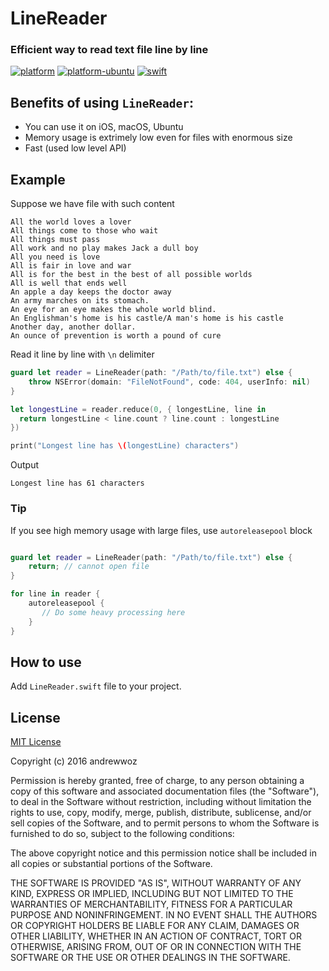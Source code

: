 # LineReader
### Efficient way to read text file line by line

[![platform](https://img.shields.io/badge/platform-osx%20%7C%20ios%20%7C%20watchos%20%7C%20tvos%20-lightgrey.svg)]()
[![platform-ubuntu](https://img.shields.io/badge/platform-ubuntu-lightgrey.svg)]()
[![swift](https://img.shields.io/badge/swift-5.0-yellow.svg)]()

## Benefits of using `LineReader`:
- You can use it on iOS, macOS, Ubuntu
- Memory usage is extrimely low even for files with enormous size
- Fast (used low level API)

## Example

Suppose we have file with such content
```
All the world loves a lover
All things come to those who wait
All things must pass
All work and no play makes Jack a dull boy
All you need is love
All is fair in love and war
All is for the best in the best of all possible worlds
All is well that ends well
An apple a day keeps the doctor away
An army marches on its stomach.
An eye for an eye makes the whole world blind.
An Englishman's home is his castle/A man's home is his castle
Another day, another dollar.
An ounce of prevention is worth a pound of cure
```

Read it line by line with `\n` delimiter

```swift
guard let reader = LineReader(path: "/Path/to/file.txt") else {
    throw NSError(domain: "FileNotFound", code: 404, userInfo: nil)
}

let longestLine = reader.reduce(0, { longestLine, line in
  return longestLine < line.count ? line.count : longestLine
})

print("Longest line has \(longestLine) characters")
```

Output

```
Longest line has 61 characters
```

### Tip

If you see high memory usage with large files, use `autoreleasepool` block

```swift

guard let reader = LineReader(path: "/Path/to/file.txt") else {
    return; // cannot open file
}

for line in reader {
    autoreleasepool {
       // Do some heavy processing here
    }
}

```


## How to use

Add `LineReader.swift` file to your project.

License
-----
[MIT License](http://opensource.org/licenses/MIT)

Copyright (c) 2016 andrewwoz

Permission is hereby granted, free of charge, to any person obtaining a copy
of this software and associated documentation files (the "Software"), to deal
in the Software without restriction, including without limitation the rights
to use, copy, modify, merge, publish, distribute, sublicense, and/or sell
copies of the Software, and to permit persons to whom the Software is
furnished to do so, subject to the following conditions:

The above copyright notice and this permission notice shall be included in all
copies or substantial portions of the Software.

THE SOFTWARE IS PROVIDED "AS IS", WITHOUT WARRANTY OF ANY KIND, EXPRESS OR
IMPLIED, INCLUDING BUT NOT LIMITED TO THE WARRANTIES OF MERCHANTABILITY,
FITNESS FOR A PARTICULAR PURPOSE AND NONINFRINGEMENT. IN NO EVENT SHALL THE
AUTHORS OR COPYRIGHT HOLDERS BE LIABLE FOR ANY CLAIM, DAMAGES OR OTHER
LIABILITY, WHETHER IN AN ACTION OF CONTRACT, TORT OR OTHERWISE, ARISING FROM,
OUT OF OR IN CONNECTION WITH THE SOFTWARE OR THE USE OR OTHER DEALINGS IN THE
SOFTWARE.
